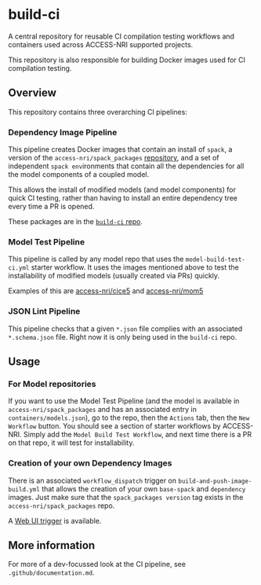 # build-ci

A central repository for reusable CI compilation testing workflows and containers used across ACCESS-NRI supported projects.

This repository is also responsible for building Docker images used for CI compilation testing.

## Overview

This repository contains three overarching CI pipelines:

### Dependency Image Pipeline

This pipeline creates Docker images that contain an install of `spack`, a version of the `access-nri/spack_packages` [repository](https://github.com/ACCESS-NRI/spack_packages), and a set of independent `spack env`ironments that contain all the dependencies for all the model components of a coupled model.

This allows the install of modified models (and model components) for quick CI testing, rather than having to install an entire dependency tree every time a PR is opened.

These packages are in the [`build-ci` repo](https://github.com/orgs/ACCESS-NRI/packages?tab=packages&q=build-).

### Model Test Pipeline

This pipeline is called by any model repo that uses the `model-build-test-ci.yml` starter workflow. It uses the images mentioned above to test the installability of modified models (usually created via PRs) quickly.

Examples of this are [access-nri/cice5](https://github.com/ACCESS-NRI/cice5/blob/master/.github/workflows/model-build-test-ci.yml) and [access-nri/mom5](https://github.com/ACCESS-NRI/MOM5/blob/master/.github/workflows/model-build-test-ci.yml)

### JSON Lint Pipeline

This pipeline checks that a given `*.json` file complies with an associated `*.schema.json` file. Right now it is only being used in the `build-ci` repo.

## Usage

### For Model repositories

If you want to use the Model Test Pipeline (and the model is available in `access-nri/spack_packages` and has an associated entry in `containers/models.json`), go to the repo, then the `Actions` tab, then the `New Workflow` button. You should see a section of starter workflows by ACCESS-NRI. Simply add the `Model Build Test Workflow`, and next time there is a PR on that repo, it will test for installability.

### Creation of your own Dependency Images

There is an associated `workflow_dispatch` trigger on `build-and-push-image-build.yml` that allows the creation of your own `base-spack` and `dependency` images. Just make sure that the `spack_packages version` tag exists in the `access-nri/spack_packages` repo.

A [Web UI trigger](https://github.com/ACCESS-NRI/build-ci/actions/workflows/build-and-push-image-build.yml) is available.

## More information

For more of a dev-focussed look at the CI pipeline, see `.github/documentation.md`.
